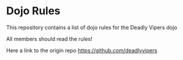 Dojo Rules
==========

This repository contains a list of dojo rules for the Deadly Vipers dojo

All members should read the rules!

Here a link to the origin repo https://github.com/deadlyvipers
